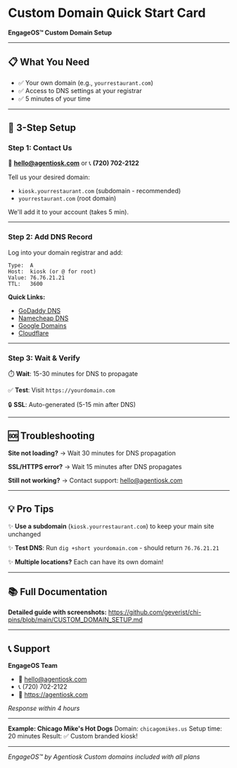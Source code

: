 # Custom Domain Quick Start Card

**EngageOS™ Custom Domain Setup**

---

## 📋 What You Need

- ✅ Your own domain (e.g., `yourrestaurant.com`)
- ✅ Access to DNS settings at your registrar
- ✅ 5 minutes of your time

---

## 🚀 3-Step Setup

### Step 1: Contact Us
📧 **hello@agentiosk.com** or 📞 **(720) 702-2122**

Tell us your desired domain:
- `kiosk.yourrestaurant.com` (subdomain - recommended)
- `yourrestaurant.com` (root domain)

We'll add it to your account (takes 5 min).

---

### Step 2: Add DNS Record

Log into your domain registrar and add:

```
Type:  A
Host:  kiosk (or @ for root)
Value: 76.76.21.21
TTL:   3600
```

**Quick Links:**
- [GoDaddy DNS](https://dcc.godaddy.com/domains)
- [Namecheap DNS](https://www.namecheap.com/)
- [Google Domains](https://domains.google.com/)
- [Cloudflare](https://dash.cloudflare.com/)

---

### Step 3: Wait & Verify

⏱️ **Wait**: 15-30 minutes for DNS to propagate

✅ **Test**: Visit `https://yourdomain.com`

🔒 **SSL**: Auto-generated (5-15 min after DNS)

---

## 🆘 Troubleshooting

**Site not loading?**
→ Wait 30 minutes for DNS propagation

**SSL/HTTPS error?**
→ Wait 15 minutes after DNS propagates

**Still not working?**
→ Contact support: hello@agentiosk.com

---

## 💡 Pro Tips

✨ **Use a subdomain** (`kiosk.yourrestaurant.com`) to keep your main site unchanged

✨ **Test DNS**: Run `dig +short yourdomain.com` - should return `76.76.21.21`

✨ **Multiple locations?** Each can have its own domain!

---

## 📚 Full Documentation

**Detailed guide with screenshots:**
https://github.com/geverist/chi-pins/blob/main/CUSTOM_DOMAIN_SETUP.md

---

## 📞 Support

**EngageOS Team**
- 📧 hello@agentiosk.com
- 📞 (720) 702-2122
- 💬 https://agentiosk.com

*Response within 4 hours*

---

**Example: Chicago Mike's Hot Dogs**
Domain: `chicagomikes.us`
Setup time: 20 minutes
Result: ✅ Custom branded kiosk!

---

*EngageOS™ by Agentiosk*
*Custom domains included with all plans*
